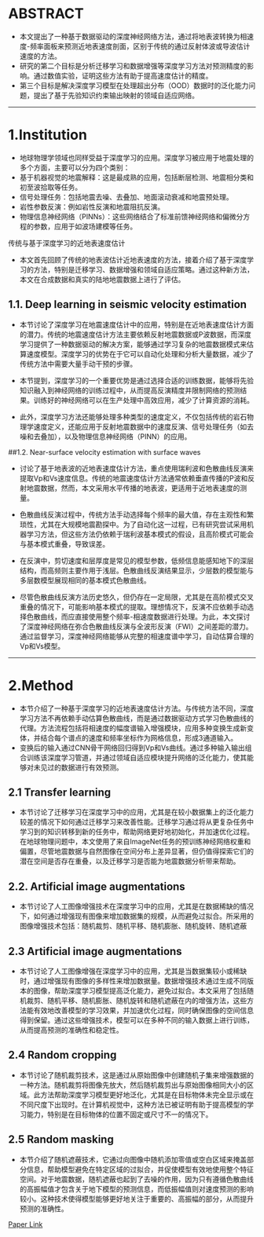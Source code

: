 # ABSTRACT
- 本文提出了一种基于数据驱动的深度神经网络方法，通过将地表波转换为相速度-频率面板来预测近地表速度剖面，区别于传统的通过反射体波或导波估计速度的方法。
- 研究的第二个目标是分析迁移学习和数据增强等深度学习方法对预测精度的影响。通过数值实验，证明这些方法有助于提高速度估计的精度。
- 第三个目标是解决深度学习模型在处理超出分布（OOD）数据时的泛化能力问题，提出了基于先验知识约束输出映射的领域自适应网络。
---
# 1.Institution
- 地球物理学领域也同样受益于深度学习的应用。深度学习被应用于地震处理的多个方面，主要可以分为四个类别：
- 基于机器视觉的地震解释：这是最成熟的应用，包括断层检测、地震相分类和初至波拾取等任务。
- 信号处理任务：包括地震去噪、去叠加、地面滚动衰减和地震预处理。
- 岩性参数反演：例如岩性反演和地震阻抗反演。
- 物理信息神经网络（PINNs）：这些网络结合了标准前馈神经网络和偏微分方程的参数，应用于如波场建模等任务。

传统与基于深度学习的近地表速度估计
- 本文首先回顾了传统的地表波估计近地表速度的方法，接着介绍了基于深度学习的方法，特别是迁移学习、数据增强和领域自适应策略。通过这种新方法，本文在合成数据和真实的陆地地震数据上进行了评估。
## 1.1. Deep learning in seismic velocity estimation
- 本节讨论了深度学习在地震速度估计中的应用，特别是在近地表速度估计方面的潜力。传统的地震速度估计方法主要依赖反射地震数据或P波数据，而深度学习提供了一种数据驱动的解决方案，能够通过学习复杂的地震数据模式来估算速度模型。深度学习的优势在于它可以自动化处理和分析大量数据，减少了传统方法中需要大量手动干预的步骤。

- 本节提到，深度学习的一个重要优势是通过选择合适的训练数据，能够将先验知识融入到神经网络的训练过程中，从而提高反演精度并限制网络的预测结果。训练好的神经网络可以在生产处理中高效应用，减少了计算资源的消耗。

- 此外，深度学习方法还能够处理多种类型的速度定义，不仅包括传统的岩石物理学速度定义，还能应用于反射地震数据中的速度反演、信号处理任务（如去噪和去叠加），以及物理信息神经网络（PINN）的应用。

##1.2. Near-surface velocity estimation with surface waves

- 讨论了基于地表波的近地表速度估计方法，重点使用瑞利波和色散曲线反演来提取Vp和Vs速度信息。传统的地震速度估计方法通常依赖垂直传播的P波和反射地震数据，然而，本文采用水平传播的地表波，更适用于近地表速度的测量。

- 色散曲线反演过程中，传统方法手动选择每个频率的最大值，存在主观性和繁琐性，尤其在大规模地震勘探中。为了自动化这一过程，已有研究尝试采用机器学习方法，但这些方法仍依赖于瑞利波基本模式的假设，且高阶模式可能会与基本模式重叠，导致误差。

- 在反演中，剪切速度和层厚度是常见的模型参数，低频信息能感知地下的深层结构，而高频则主要作用于浅层。色散曲线反演结果显示，少层数的模型能与多层数模型展现相同的基本模式色散曲线。

- 尽管色散曲线反演方法历史悠久，但仍存在一定局限，尤其是在高阶模式交叉重叠的情况下，可能影响基本模式的提取。理想情况下，反演不应依赖手动选择色散曲线，而应直接使用整个频率-相速度数据进行处理。为此，本文探讨了深度神经网络在弥合色散曲线反演与全波形反演（FWI）之间差距的潜力。通过监督学习，深度神经网络能够从完整的相速度谱中学习，自动估算合理的Vp和Vs模型。
---
# 2.Method
- 本节介绍了一种基于深度学习的近地表速度估计方法。与传统方法不同，深度学习方法不再依赖手动估算色散曲线，而是通过数据驱动方式学习色散曲线的代理。方法流程包括将相速度的幅度谱输入增强模块，应用多种变换生成新变体，并结合每个谱点的速度和频率坐标作为网格信息，形成3通道输入。
- 变换后的输入通过CNN骨干网络回归得到Vp和Vs曲线。通过多种输入输出组合训练该深度学习管道，并通过领域自适应模块提升网络的泛化能力，使其能够对未见过的数据进行有效预测。
## 2.1 Transfer learning 
- 本节讨论了迁移学习在深度学习中的应用，尤其是在较小数据集上的泛化能力较差的情况下如何通过迁移学习来改善性能。迁移学习通过将从更复杂任务中学习到的知识转移到新的任务中，帮助网络更好地初始化，并加速优化过程。在地球物理问题中，本文使用了来自ImageNet任务的预训练神经网络权重和偏置，尽管地震数据与自然图像在空间分布上差异显著，但仍值得探索它们的潜在空间是否存在重叠，以及迁移学习是否能为地震数据分析带来帮助。
## 2.2. Artificial image augmentations
- 本节讨论了人工图像增强技术在深度学习中的应用，尤其是在数据稀缺的情况下，如何通过增强现有图像来增加数据集的规模，从而避免过拟合。所采用的图像增强技术包括：随机裁剪、随机平移、随机膨胀、随机旋转、随机遮蔽

## 2.3 Artificial image augmentations
- 本节讨论了人工图像增强在深度学习中的应用，尤其是当数据集较小或稀缺时，通过增强现有图像的多样性来增加数据量。数据增强技术通过生成不同版本的图像，帮助深度学习模型提高泛化能力，避免过拟合。本文采用了包括随机裁剪、随机平移、随机膨胀、随机旋转和随机遮蔽在内的增强方法，这些方法能有效地改善模型的学习效果，并加速优化过程，同时确保图像的空间信息得到保留。通过这些增强技术，模型可以在多种不同的输入数据上进行训练，从而提高预测的准确性和稳定性。
## 2.4 Random cropping
- 本节讨论了随机裁剪技术，这是通过从原始图像中创建随机子集来增强数据的一种方法。随机裁剪将图像先放大，然后随机裁剪出与原始图像相同大小的区域。此方法帮助深度学习模型更好地泛化，尤其是在目标物体未完全显示或在不同尺度下出现时。在计算机视觉中，这种方法已被证明有助于提高模型的学习能力，特别是在目标物体的位置不固定或尺寸不一的情况下。
## 2.5 Random masking
- 本节介绍了随机遮蔽技术，它通过向图像中随机添加零值或空白区域来掩盖部分信息，帮助模型避免在特定区域的过拟合，并促使模型有效地使用整个特征空间。对于地震数据，随机遮蔽也起到了去噪的作用，因为只有遵循色散曲线的高振幅值才包含关于地下模型的预测信息，而低振幅值则对速度预测的影响较小。这种技术使得模型能够更好地关注于重要的、高振幅的部分，从而提升预测的准确性。

























[Paper Link]()